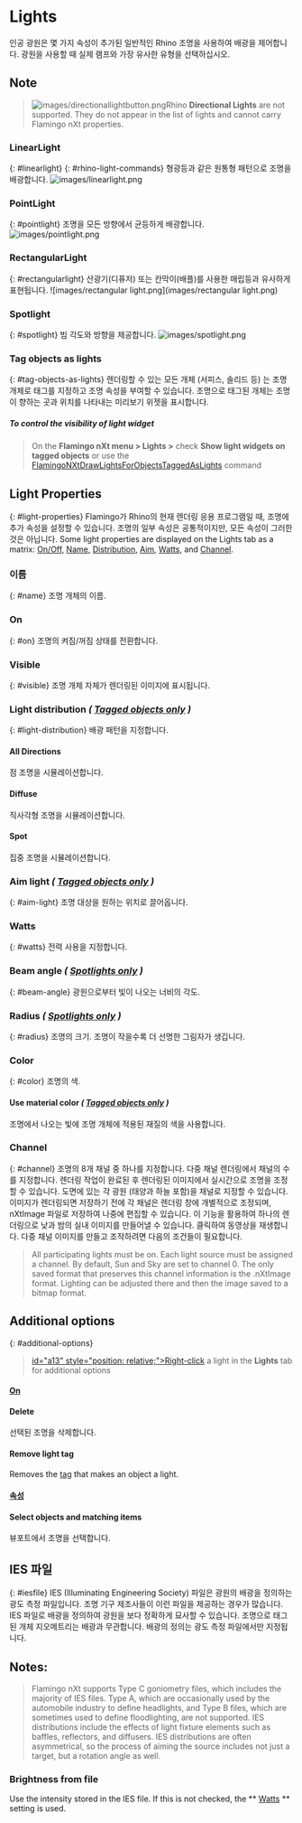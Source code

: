 ---
---


# Lights
인공 광원은 몇 가지 속성이 추가된 일반적인 Rhino 조명을 사용하여 배광을 제어합니다. 광원을 사용할 때 실제 램프와 가장 유사한 유형을 선택하십시오.

## Note

>![images/directionallightbutton.png](images/directionallightbutton.png)Rhino **Directional Lights** are not supported. They do not appear in the list of lights and cannot carry Flamingo nXt properties.

### LinearLight
{: #linearlight}
{: #rhino-light-commands}
형광등과 같은 원통형 패턴으로 조명을 배광합니다.
![images/linearlight.png](images/linearlight.png)

### PointLight
{: #pointlight}
조명을 모든 방향에서 균등하게 배광합니다.
![images/pointlight.png](images/pointlight.png)

### RectangularLight
{: #rectangularlight}
산광기(디퓨저) 또는 칸막이(배플)를 사용한 매립등과 유사하게 표현됩니다.
![images/rectangular light.png](images/rectangular light.png)

### Spotlight
{: #spotlight}
빔 각도와 방향을 제공합니다.
![images/spotlight.png](images/spotlight.png)

### Tag objects as lights
{: #tag-objects-as-lights}
렌더링할 수 있는 모든 개체 (서피스, 솔리드 등) 는 조명 개체로 태그를 지정하고 조명 속성을 부여할 수 있습니다.
조명으로 태그된 개체는 조명이 향하는 곳과 위치를 나타내는 미리보기 위젯을 표시합니다.

##### To control the visibility of light widget

>On the **Flamingo nXt menu &gt; Lights &gt;** check **Show light widgets on tagged objects** or use the [FlamingoNXtDrawLightsForObjectsTaggedAsLights](flamingo-command-list.html#flamingonxtdrawlightsforobjectstaggedaslights) command

## Light Properties
{: #light-properties}
Flamingo가 Rhino의 현재 렌더링 응용 프로그램일 때, 조명에 추가 속성을 설정할 수 있습니다. 조명의 일부 속성은 공통적이지만, 모든 속성이 그러한 것은 아닙니다.
Some light properties are displayed on the Lights tab as a matrix: [On/Off](lights-tab.html#on), [Name](lights-tab.html#name), [Distribution](lights-tab.html#light-distribution), [Aim](lights-tab.html#aim-light), [Watts](lights-tab.html#watts), and [Channel](lights-tab.html#channel).

### 이름
{: #name}
조명 개체의 이름.

### On
{: #on}
조명의 켜짐/꺼짐 상태를 전환합니다.

### Visible
{: #visible}
조명 개체 자체가 렌더링된 이미지에 표시됩니다.

### Light distribution *( [Tagged objects only](#tag-objects-as-lights) )* 
{: #light-distribution}
배광 패턴을 지정합니다.

#### All Directions
점 조명을 시뮬레이션합니다.

#### Diffuse
직사각형 조명을 시뮬레이션합니다.

#### Spot
집중 조명을 시뮬레이션합니다.

### Aim light *( [Tagged objects only](#tag-objects-as-lights) )* 
{: #aim-light}
조명 대상을 원하는 위치로 끌어옵니다.

### Watts
{: #watts}
전력 사용을 지정합니다.

### Beam angle *( [Spotlights only](lights-tab.html#spotlight) )* 
{: #beam-angle}
광원으로부터 빛이 나오는 너비의 각도.

### Radius *( [Spotlights only](lights-tab.html#spotlight) )* 
{: #radius}
조명의 크기. 조명이 작을수록 더 선명한 그림자가 생깁니다.

### Color
{: #color}
조명의 색.

#### Use material color *( [Tagged objects only](#tag-objects-as-lights) )* 
조명에서 나오는 빛에 조명 개체에 적용된 재질의 색을 사용합니다.

### Channel
{: #channel}
조명의 8개 채널 중 하나를 지정합니다.
다중 채널 렌더링에서 채널의 수를 지정합니다.
렌더링 작업이 완료된 후 렌더링된 이미지에서 실시간으로 조명을 조정할 수 있습니다. 도면에 있는 각 광원 (태양과 하늘 포함)을 채널로 지정할 수 있습니다. 이미지가 렌더링되면 저장하기 전에 각 채널은 렌더링 창에 개별적으로 조정되며, nXtImage 파일로 저장하여 나중에 편집할 수 있습니다. 이 기능을 활용하여 하나의 렌더링으로 낮과 밤의 실내 이미지를 만들어낼 수 있습니다.
클릭하여 동영상을 재생합니다.
다중 채널 이미지를 만들고 조작하려면 다음의 조건들이 필요합니다.

>All participating lights must be on.
>Each light source must be assigned a channel. By default, Sun and Sky are set to channel 0.
>The only saved format that preserves this channel information is the .nXtImage format. Lighting can be adjusted there and then the image saved to a bitmap format.

## Additional options
{: #additional-options}

> [id="a13" style="position: relative;">Right-click]() a light in the **Lights** tab for additional options

####  [On](lights-tab.html#on) 

#### Delete
선택된 조명을 삭제합니다.

#### Remove light tag
Removes the [tag](lights-tab.html#tag-objects-as-lights) that makes an object a light.

####  [속성](lights-tab.html#light-properties) 

#### Select objects and matching items
뷰포트에서 조명을 선택합니다.

## IES 파일
{: #iesfile}
IES (Illuminating Engineering Society) 파일은 광원의 배광을 정의하는 광도 측정 파일입니다. 조명 기구 제조사들이 이런 파일을 제공하는 경우가 많습니다. IES 파일로 배광을 정의하여 광원을 보다 정확하게 묘사할 수 있습니다. 조명으로 태그된 개체 지오메트리는 배광과 무관합니다. 배광의 정의는 광도 측정 파일에서만 지정됩니다.

## Notes:

>Flamingo nXt supports Type C goniometry files, which includes the majority of IES files. Type A, which are occasionally used by the automobile industry to define headlights, and Type B files, which are sometimes used to define floodlighting, are not supported.
>IES distributions include the effects of light fixture elements such as baffles, reflectors, and diffusers.
>IES distributions are often asymmetrical, so the process of aiming the source includes not just a target, but a rotation angle as well.

### Brightness from file
Use the intensity stored in the IES file. If this is not checked, the ** [Watts](lights-tab.html#watts) ** setting is used.
